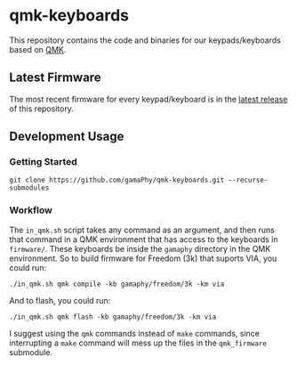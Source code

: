 # qmk-keyboards

This repository contains the code and binaries for our keypads/keyboards based on [QMK](https://github.com/qmk/qmk_firmware).

## Latest Firmware

The most recent firmware for every keypad/keyboard is in the [latest release](https://github.com/gamaPhy/qmk-keyboards/releases/latest) of this repository.

## Development Usage

### Getting Started
`git clone https://github.com/gamaPhy/qmk-keyboards.git --recurse-submodules`

### Workflow
The `in_qmk.sh` script takes any command as an argument, and then runs that command in a QMK environment that has access to the keyboards in `firmware/`. These keyboards be inside the `gamaphy` directory in the QMK environment. So to build firmware for Freedom (3k) that suports VIA, you could run:

    ./in_qmk.sh qmk compile -kb gamaphy/freedom/3k -km via

And to flash, you could run:

    ./in_qmk.sh qmk flash -kb gamaphy/freedom/3k -km via

I suggest using the `qmk` commands instead of `make` commands, since interrupting a `make` command will mess up the files in the `qmk_firmware` submodule.
